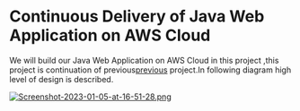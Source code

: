 # Continuous Delivery of Java Web Application on AWS Cloud

We will build our Java Web Application on AWS Cloud in this project ,this project is continuation of previous[previous](https://github.com/hacizeynal/Continuous-Integration-on-AWS-Cloud) project.In following diagram high level of design is described.

[![Screenshot-2023-01-05-at-16-51-28.png](https://i.postimg.cc/dQ7ZffJv/Screenshot-2023-01-05-at-16-51-28.png)](https://postimg.cc/jCbjwZWk)
